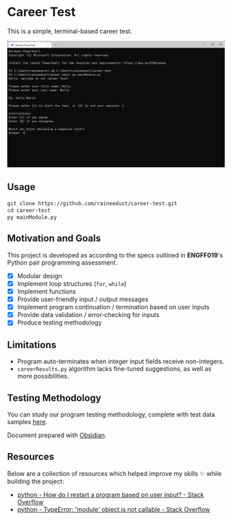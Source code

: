 # Career Test

This is a simple, terminal-based career test.

![careerShowcase](./careerShowcase.png)

## Usage

```shell
git clone https://github.com/raineedust/career-test.git
cd career-test
py mainModule.py
```

## Motivation and Goals

This project is developed as according to the specs outlined in **ENGFF019**'s Python pair programming assessment.

- [x] Modular design
- [x] Implement loop structures (`for`, `while`)
- [x] Implement functions
- [x] Provide user-friendly input / output messages
- [x] Implement program continuation / termination based on user inputs
- [x] Provide data validation / error-checking for inputs
- [x] Produce testing methodology

## Limitations

- Program auto-terminates when integer input fields receive non-integers.
- `careerResults.py` algorithm lacks fine-tuned suggestions, as well as more possibilities.

## Testing Methodology

You can study our program testing methodology, complete with test data samples [here](https://github.com/raineedust/career-test/blob/main/ENGFF019%20Career%20Test%20Testing%20Document.pdf).

Document prepared with [Obsidian](https://obsidian.md/).

## Resources

Below are a collection of resources which helped improve my skills :sparkles: while building the project:

- [python - How do I restart a program based on user input? - Stack Overflow](https://stackoverflow.com/questions/14907067/how-do-i-restart-a-program-based-on-user-input)
- [python - TypeError: 'module' object is not callable - Stack Overflow](https://stackoverflow.com/questions/4534438/typeerror-module-object-is-not-callable)
